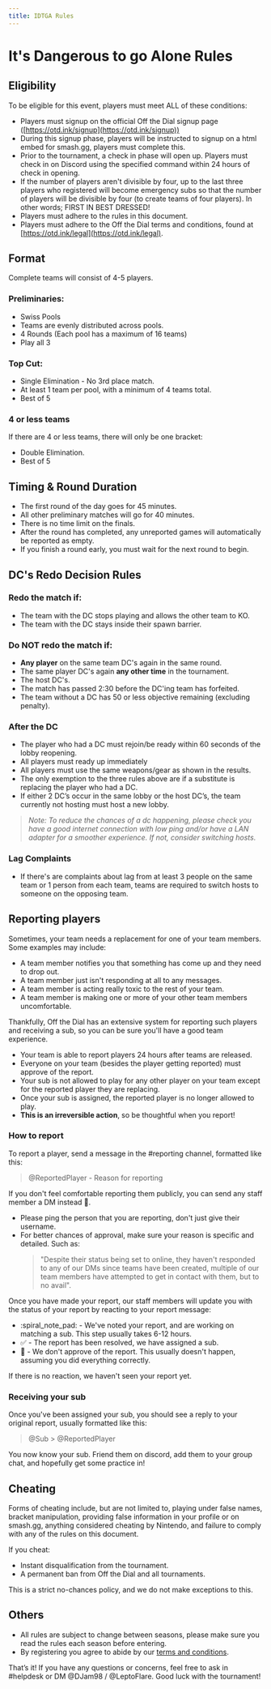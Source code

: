 ```yaml
---
title: IDTGA Rules
---
```


# It's Dangerous to go Alone Rules

## Eligibility
To be eligible for this event, players must meet ALL of these conditions:
- Players must signup on the official Off the Dial signup page ([https://otd.ink/signup](https://otd.ink/signup))
- During this signup phase, players will be instructed to signup on a html embed for smash.gg, players must complete this.
- Prior to the tournament, a check in phase will open up. Players must check in on Discord using the specified command within 24 hours of check in opening.
- If the number of players aren't divisible by four, up to the last three players who registered will become emergency subs so that the number of players will be divisible by four (to create teams of four players). In other words; FIRST IN BEST DRESSED!
- Players must adhere to the rules in this document.
- Players must adhere to the Off the Dial terms and conditions, found at [https://otd.ink/legal](https://otd.ink/legal).

## Format
Complete teams will consist of 4-5 players.

### Preliminaries:
- Swiss Pools
- Teams are evenly distributed across pools.
- 4 Rounds (Each pool has a maximum of 16 teams)
- Play all 3

### Top Cut:
- Single Elimination - No 3rd place match.
- At least 1 team per pool, with a minimum of 4 teams total.
- Best of 5

### 4 or less teams
If there are 4 or less teams, there will only be one bracket:
- Double Elimination.
- Best of 5

## Timing & Round Duration
- The first round of the day goes for 45 minutes.
- All other preliminary matches will go for 40 minutes.
- There is no time limit on the finals.
- After the round has completed, any unreported games will automatically be reported as empty.
- If you finish a round early, you must wait for the next round to begin.

## DC's Redo Decision Rules
### Redo the match if:
- The team with the DC stops playing and allows the other team to KO.
- The team with the DC stays inside their spawn barrier.

### Do NOT redo the match if:
- **Any player** on the same team DC's again in the same round.
- The same player DC's again **any other time** in the tournament.
- The host DC's.
- The match has passed 2:30 before the DC'ing team has forfeited.
- The team without a DC has 50 or less objective remaining (excluding penalty).

### After the DC
- The player who had a DC must rejoin/be ready within 60 seconds of the lobby reopening.
- All players must ready up immediately
- All players must use the same weapons/gear as shown in the results.
- The only exemption to the three rules above are if a substitute is replacing the player who had a DC.
- If either 2 DC’s occur in the same lobby or the host DC’s, the team currently not hosting must host a new lobby.
> *Note: To reduce the chances of a dc happening, please check you have a good internet connection with low ping and/or have a LAN adapter for a smoother experience. If not, consider switching hosts.*

### Lag Complaints
- If there's are complaints about lag from at least 3 people on the same team or 1 person from each team, teams are required to switch hosts to someone on the opposing team.

## Reporting players
Sometimes, your team needs a replacement for one of your team members. Some examples may include:
- A team member notifies you that something has come up and they need to drop out.
- A team member just isn't responding at all to any messages.
- A team member is acting really toxic to the rest of your team.
- A team member is making one or more of your other team members uncomfortable.

Thankfully, Off the Dial has an extensive system for reporting such players and receiving a sub, so you can be sure you'll have a good team experience.

- Your team is able to report players 24 hours after teams are released.
- Everyone on your team (besides the player getting reported) must approve of the report.
- Your sub is not allowed to play for any other player on your team except for the reported player they are replacing.
- Once your sub is assigned, the reported player is no longer allowed to play.
- **This is an irreversible action**, so be thoughtful when you report!

### How to report
To report a player, send a message in the <Mention>#reporting</Mention> channel, formatted like this:
> <Mention>@ReportedPlayer</Mention> - Reason for reporting

If you don't feel comfortable reporting them publicly, you can send any staff member a DM instead :blue_heart:.

- Please ping the person that you are reporting, don't just give their username.
- For better chances of approval, make sure your reason is specific and detailed. Such as:
  > "Despite their status being set to online, they haven't responded to any of our DMs since teams have been created, multiple of our team members have attempted to get in contact with them, but to no avail".

Once you have made your report, our staff members will update you with the status of your report by reacting to your report message:
- :spiral_note_pad: - We've noted your report, and are working on matching a sub. This step usually takes 6-12 hours.
- :white_check_mark: - The report has been resolved, we have assigned a sub.
- :no_entry_sign: - We don't approve of the report. This usually doesn't happen, assuming you did everything correctly.

If there is no reaction, we haven't seen your report yet.

### Receiving your sub
Once you've been assigned your sub, you should see a reply to your original report, usually formatted like this:
> <Mention>@Sub</Mention> > <Mention>@ReportedPlayer</Mention>

You now know your sub. Friend them on discord, add them to your group chat, and hopefully get some practice in!

## Cheating
Forms of cheating include, but are not limited to, playing under false names, bracket manipulation, providing false information in your profile or on smash.gg, anything considered cheating by Nintendo, and failure to comply with any of the rules on this document.

If you cheat:

- Instant disqualification from the tournament.
- A permanent ban from Off the Dial and all tournaments.

This is a strict no-chances policy, and we do not make exceptions to this.

## Others
- All rules are subject to change between seasons, please make sure you read the rules each season before entering.
- By registering you agree to abide by our [terms and conditions](/legal).

<Footer>
  That’s it! If you have any questions or concerns, feel free to ask in <Mention>#helpdesk</Mention> or DM <Mention>@DJam98</Mention> / <Mention>@LeptoFlare</Mention>. Good luck with the tournament!
</Footer>

